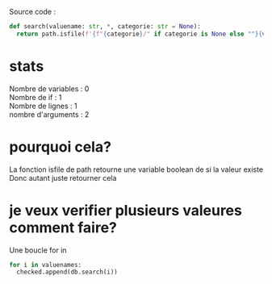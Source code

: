 Source code :
```py
def search(valuename: str, *, categorie: str = None):
  return path.isfile(f'{f"{categorie}/" if categorie is None else ""}{valuename}.json')
```
# stats
Nombre de variables : 0
<br>
Nombre de if : 1
<br>
Nombre de lignes : 1
<br>
nombre d'arguments : 2
# pourquoi cela?
La fonction isfile de path retourne une variable boolean de si la valeur existe
<br>
Donc autant juste retourner cela
# je veux verifier plusieurs valeures comment faire?
Une boucle for in
```py
for i in valuenames:
  checked.append(db.search(i))
```
